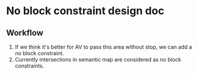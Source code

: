 # No block constraint design doc

## Workflow

1. If we think it's better for AV to pass this area without stop, we can add a no block constraint.
2. Currently intersections in semantic map are considered as no block constraints.
